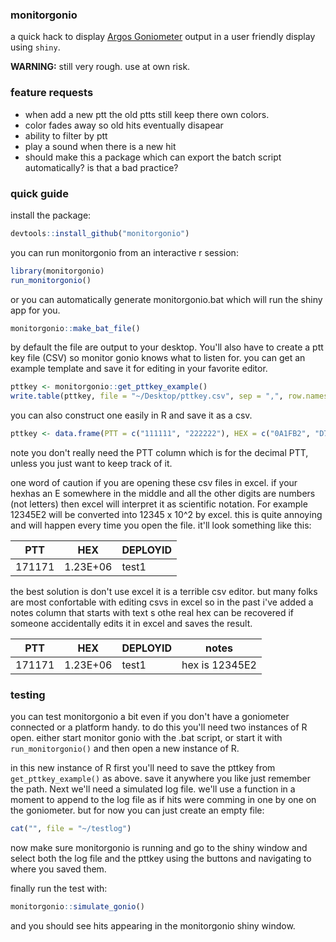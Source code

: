 ### monitorgonio
a quick hack to display [Argos Goniometer](https://www.clsamerica.com/argos-goniometer) output in a user friendly display using `shiny`. 

**WARNING:** still very rough. use at own risk.

### feature requests
- when add a new ptt the old ptts still keep there own colors.
- color fades away so old hits eventually disapear
- ability to filter by ptt
- play a sound when there is a new hit
- should make this a package which can export the batch script automatically? is that a bad practice?

### quick guide
install the package:

```r
devtools::install_github("monitorgonio")
```

you can run monitorgonio from an interactive r session:

```r
library(monitorgonio)
run_monitorgonio()
```

or you can automatically generate monitorgonio.bat which will run the shiny app for you.

```r
monitorgonio::make_bat_file()
```

by default the file are output to your desktop. You'll also have to create a ptt key file (CSV) so monitor gonio knows what to listen for. you can get an example template and save it for editing in your favorite editor.

```r
pttkey <- monitorgonio::get_pttkey_example()
write.table(pttkey, file = "~/Desktop/pttkey.csv", sep = ",", row.names = FALSE)
```

you can also construct one easily in R and save it as a csv.
```r
pttkey <- data.frame(PTT = c("111111", "222222"), HEX = c("0A1FB2", "D7914E1"), DEPLOYID = c("test1", "test2")
```

note you don't really need the PTT column which is for the decimal PTT, unless you just want to keep track of it.

 one word of caution if you are opening these csv files in excel. if your hexhas an E somewhere in the middle and all the other digits are numbers (not letters) then excel will interpret it as scientific notation. For example 12345E2 will be converted into 12345  x 10^2 by excel. this is quite annoying and will happen every time you open the file. it'll look something like this:

|PTT|HEX|DEPLOYID|
|----|----|----|
|171171|1.23E+06|test1|

the best solution is don't use excel it is a terrible csv editor. but many folks are most confortable with editing csvs in excel so in the past i've added a notes column that starts with text s othe real hex can be recovered if someone accidentally edits it in excel and saves the result.

|PTT|HEX|DEPLOYID|notes|
|----|----|----|----|
171171|1.23E+06|test1|hex is 12345E2|

### testing 
you can test monitorgonio a bit even if you don't have a goniometer connected or a platform handy. to do this you'll need two instances of R open. either start monitor gonio with the .bat script, or start it with ```run_monitorgonio()``` and then open a new instance of R.

in this new instance of R first you'll need to save the pttkey from ```get_pttkey_example()``` as above. save it anywhere you like just remember the path. Next we'll need a simulated log file. we'll use a function in a moment to append to the log file as if hits were comming in one by one on the goniometer. but for now you can just create an empty file:

```r
cat("", file = "~/testlog")
```

now make sure monitorgonio is running and go to the shiny window and select both the log file and the pttkey using the buttons and navigating to where you saved them.

finally run the test with: 

```r 
monitorgonio::simulate_gonio()
```

and you should see hits appearing in the monitorgonio shiny window.

